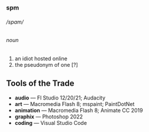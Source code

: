 ### spm

###### /spam/

###### *noun*

1. an idiot hosted online
2. the pseudonym of one [?]

## Tools of the Trade

- **audio** &mdash; Fl Studio 12/20/21; Audacity
- **art** &mdash; Macromedia Flash 8; mspaint; PaintDotNet
- **animation** &mdash; Macromedia Flash 8; Animate CC 2019
- **graphix** &mdash; Photoshop 2022
- **coding** &mdash; Visual Studio Code
